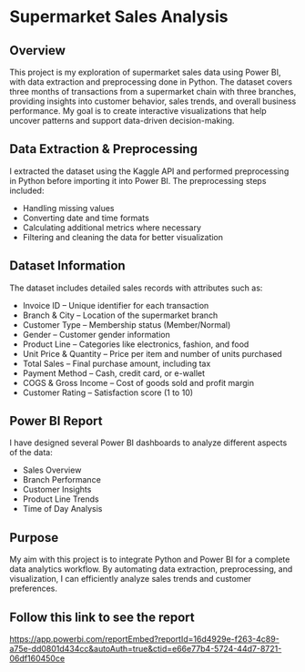 # Supermarket Sales Analysis
## Overview

This project is my exploration of supermarket sales data using Power BI, with data extraction and preprocessing done in Python. The dataset covers three months of transactions from a supermarket chain with three branches, providing insights into customer behavior, sales trends, and overall business performance. My goal is to create interactive visualizations that help uncover patterns and support data-driven decision-making.

## Data Extraction & Preprocessing
I extracted the dataset using the Kaggle API and performed preprocessing in Python before importing it into Power BI. The preprocessing steps included:

* Handling missing values
* Converting date and time formats
* Calculating additional metrics where necessary
* Filtering and cleaning the data for better visualization


## Dataset Information

The dataset includes detailed sales records with attributes such as:

* Invoice ID – Unique identifier for each transaction
* Branch & City – Location of the supermarket branch
* Customer Type – Membership status (Member/Normal)
* Gender – Customer gender information
* Product Line – Categories like electronics, fashion, and food
* Unit Price & Quantity – Price per item and number of units purchased
* Total Sales – Final purchase amount, including tax
* Payment Method – Cash, credit card, or e-wallet
* COGS & Gross Income – Cost of goods sold and profit margin
* Customer Rating – Satisfaction score (1 to 10)

## Power BI Report
I have designed several Power BI dashboards to analyze different aspects of the data:

* Sales Overview 
* Branch Performance 
* Customer Insights 
* Product Line Trends
* Time of Day Analysis

## Purpose
My aim with this project is to integrate Python and Power BI for a complete data analytics workflow. By automating data extraction, preprocessing, and visualization, I can efficiently analyze sales trends and customer preferences.

## Follow this link to see the report
https://app.powerbi.com/reportEmbed?reportId=16d4929e-f263-4c89-a75e-dd0801d434cc&autoAuth=true&ctid=e66e77b4-5724-44d7-8721-06df160450ce
